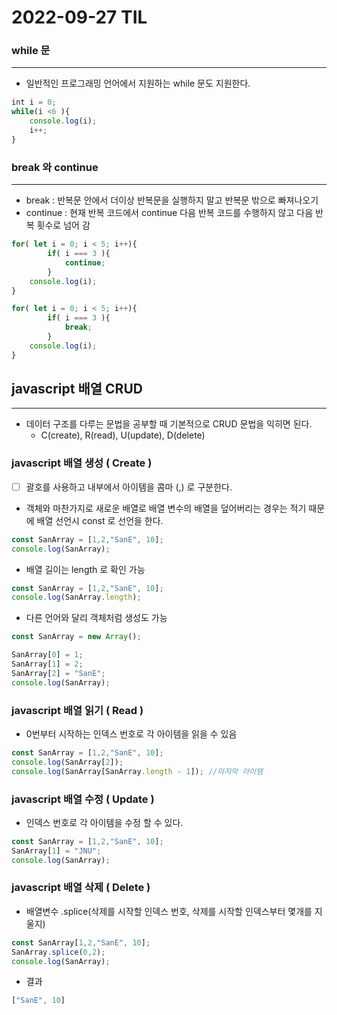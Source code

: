 # 2022-09-27 TIL

### while 문

---

- 일반적인 프로그래밍 언어에서 지원하는 while 문도 지원한다.

```jsx
int i = 0;
while(i <6 ){
	console.log(i);
	i++;
}
```

### break 와 continue

---

- break : 반복문 안에서 더이상 반복문을 실행하지 말고 반복문 밖으로 빠져나오기
- continue : 현재 반복 코드에서 continue 다음 반복 코드를 수행하지 않고 다음 반복 횟수로 넘어 감

```jsx
for( let i = 0; i < 5; i++){
		if( i === 3 ){
			continue;
		}
	console.log(i);
}
```

```jsx
for( let i = 0; i < 5; i++){
		if( i === 3 ){
			break;
		}
	console.log(i);
}
```

## javascript 배열 CRUD

---

- 데이터 구조를 다루는 문법을 공부할 때 기본적으로 CRUD 문법을 익히면 된다.
    - C(create), R(read), U(update), D(delete)

### javascript 배열 생성 ( Create )

- [ ] 괄호를 사용하고 내부에서 아이템을 콤마 (,) 로 구분한다.
- 객체와 마찬가지로 새로운 배열로 배열 변수의 배열을 덮어버리는 경우는 적기 때문에 배열 선언시 const 로 선언을 한다.

```jsx
const SanArray = [1,2,"SanE", 10];
console.log(SanArray);
```

- 배열 길이는 length 로 확인 가능

```jsx
const SanArray = [1,2,"SanE", 10];
console.log(SanArray.length);
```

- 다른 언어와 달리 객체처럼 생성도 가능

```jsx
const SanArray = new Array();

SanArray[0] = 1;
SanArray[1] = 2;
SanArray[2] = "SanE";
console.log(SanArray);
```

### javascript 배열 읽기 ( Read )

- 0번부터 시작하는 인덱스 번호로 각 아이템을 읽을 수 있음

```jsx
const SanArray = [1,2,"SanE", 10];
console.log(SanArray[2]);
console.log(SanArray[SanArray.length - 1]); //마지막 아이템
```

### javascript 배열 수정 ( Update )

- 인덱스 번호로 각 아이템을 수정 할 수 있다.

```jsx
const SanArray = [1,2,"SanE", 10];
SanArray[1] = "JNU";
console.log(SanArray);
```

### javascript 배열 삭제 ( Delete )

- 배열변수 .splice(삭제를 시작할 인덱스 번호, 삭제를 시작할 인덱스부터 몇개를 지울지)

```jsx
const SanArray[1,2,"SanE", 10];
SanArray.splice(0,2);
console.log(SanArray);
```

- 결과

```jsx
["SanE", 10]
```